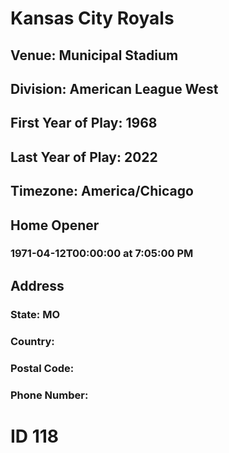 # Kansas City Royals
## Venue: Municipal Stadium
## Division: American League West
## First Year of Play: 1968
## Last Year of Play: 2022
## Timezone: America/Chicago
## Home Opener
### 1971-04-12T00:00:00 at 7:05:00 PM
## Address
### 
### State: MO
### Country: 
### Postal Code: 
### Phone Number: 
# ID 118